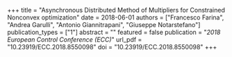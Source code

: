 +++
title = "Asynchronous Distributed Method of Multipliers for Constrained Nonconvex optimization"
date = 2018-06-01
authors = ["Francesco Farina", "Andrea Garulli", "Antonio Giannitrapani", "Giuseppe Notarstefano"]
publication_types = ["1"]
abstract = ""
featured = false
publication = "*2018 European Control Conference (ECC)*"
url_pdf = "10.23919/ECC.2018.8550098"
doi = "10.23919/ECC.2018.8550098"
+++

